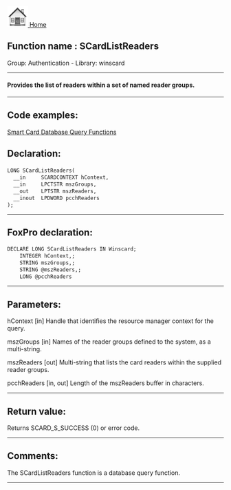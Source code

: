 [<img src="../../images/home.png"> Home ](https://github.com/VFPX/Win32API)  

## Function name : SCardListReaders
Group: Authentication - Library: winscard    
***  


#### Provides the list of readers within a set of named reader groups.
***  


## Code examples:
[Smart Card Database Query Functions](../../samples/sample_539.md)  

## Declaration:
```foxpro  
LONG SCardListReaders(
  __in     SCARDCONTEXT hContext,
  __in     LPCTSTR mszGroups,
  __out    LPTSTR mszReaders,
  __inout  LPDWORD pcchReaders
);  
```  
***  


## FoxPro declaration:
```foxpro  
DECLARE LONG SCardListReaders IN Winscard;
	INTEGER hContext,;
	STRING mszGroups,;
	STRING @mszReaders,;
	LONG @pcchReaders  
```  
***  


## Parameters:
hContext [in]
Handle that identifies the resource manager context for the query.

mszGroups [in]
Names of the reader groups defined to the system, as a multi-string.

mszReaders [out]
Multi-string that lists the card readers within the supplied reader groups.

pcchReaders [in, out]
Length of the mszReaders buffer in characters.  
***  


## Return value:
Returns SCARD_S_SUCCESS (0) or error code.  
***  


## Comments:
The SCardListReaders function is a database query function.  
  
***  

